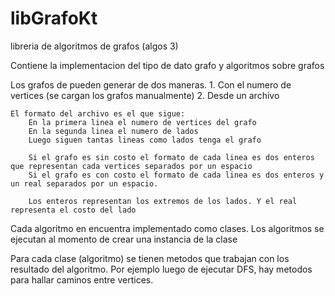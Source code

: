 # libGrafoKt
libreria de algoritmos de grafos (algos 3)

Contiene la implementacion del tipo de dato grafo y algoritmos sobre grafos

Los grafos de pueden generar de dos maneras.
    1. Con el numero de vertices (se cargan los grafos manualmente)
    2. Desde un archivo

    El formato del archivo es el que sigue:
        En la primera linea el numero de vertices del grafo
        En la segunda linea el numero de lados
        Luego siguen tantas lineas como lados tenga el grafo
        
        Si el grafo es sin costo el formato de cada linea es dos enteros que representan cada vertices separados por un espacio
        Si el grafo es con costo el formato de cada linea es dos enteros y un real separados por un espacio.

        Los enteros representan los extremos de los lados. Y el real representa el costo del lado

Cada algoritmo en encuentra implementado como clases. Los algoritmos se ejecutan al momento de crear una instancia de la clase

Para cada clase (algoritmo) se tienen metodos que trabajan con los resultado del algoritmo. Por ejemplo luego de ejecutar DFS, hay metodos para hallar caminos entre vertices.